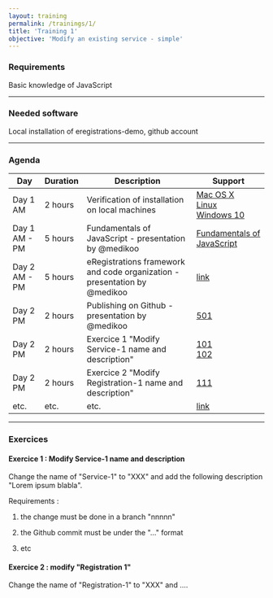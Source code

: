 ```yaml
---
layout: training
permalink: /trainings/1/
title: 'Training 1'
objective: 'Modify an existing service - simple'
---
```


### Requirements

Basic knowledge of JavaScript

----------

### Needed software

Local installation of eregistrations-demo, github account


----------

### Agenda


<table class="table table-bordered table-striped">
	<thead>
	  <tr>
	    <th>Day</th>
	    <th>Duration</th>
	    <th>Description</th>
	    <th>Support</th>
	  </tr>
	</thead>
	<tbody>
	  <tr>
	    <td>Day 1 AM</td>
	    <td>2 hours</td>
	    <td>Verification of installation on local machines</td>
	    <td><a href="/installation/mac-os-x">Mac OS X</a><br><a href="/installation/ubuntu">Linux</a><br><a href="/installation/windows10">Windows 10</a></td>
	  </tr>
	  <tr>
	    <td>Day 1 AM - PM</td>
	    <td>5 hours</td>
	    <td>Fundamentals of JavaScript - presentation by @medikoo</td>
	    <td><a href="/fundamentals">Fundamentals of JavaScript</a></td>
	  </tr>
	  <tr>
	    <td>Day 2 AM - PM</td>
	    <td>5 hours</td>
	    <td>eRegistrations framework and code organization - presentation by @medikoo</td>
	    <td><a href="/">link</a></td>
	  </tr>
	  <tr>
	    <td>Day 2 PM</td>
	    <td>2 hours</td>
	    <td>Publishing on Github - presentation by @medikoo</td>
	    <td><a href="/how-to/publish-a-change-in-the-live-app-using-github/">501</a></td>
	  </tr>
	  <tr>
	    <td>Day 2 PM</td>
	    <td>2 hours</td>
	    <td>Exercice 1 "Modify Service-1 name and description"</td>
	    <td><a href="/how-to/change-the-name-of-a-service/">101</a><br><a href="/how-to/change-the-description-of-a-service-from-myAccount/">102</a></td>
	  </tr>
	  <tr>
	    <td>Day 2 PM</td>
	    <td>2 hours</td>
	    <td>Exercice 2 "Modify Registration-1 name and description"</td>
	    <td><a href="/how-to/change-the-name-and-the-short-name-of-a-registration/">111</a></td>
	  </tr>	
	  <tr>
	    <td>etc.</td>
	    <td>etc.</td>
	    <td>etc.</td>
	    <td><a href="">link</a></td>
	  </tr>		    	  
	</tbody>
</table>


----------

### Exercices

#### Exercice 1 : Modify Service-1 name and description

Change the name of "Service-1" to "XXX" and add the following description "Lorem ipsum blabla".

Requirements :
 
1. the change must be done in a branch "nnnnn"

2. the Github commit must be under the "..." format

3. etc


#### Exercice 2 : modify "Registration 1" 

Change the name of "Registration-1" to "XXX" and ....





